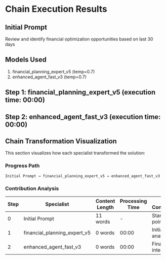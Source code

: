 # Chain Execution Results

## Initial Prompt

Review and identify financial optimization opportunities based on last 30 days

## Models Used

1. financial_planning_expert_v5 (temp=0.7)
2. enhanced_agent_fast_v3 (temp=0.7)

## Step 1: financial_planning_expert_v5 (execution time: 00:00)



## Step 2: enhanced_agent_fast_v3 (execution time: 00:00)



## Chain Transformation Visualization

This section visualizes how each specialist transformed the solution:

### Progress Path

```
Initial Prompt → financial_planning_expert_v5 → enhanced_agent_fast_v3
```

### Contribution Analysis

| Step | Specialist | Content Length | Processing Time | Key Contribution |
|------|------------|----------------|-----------------|------------------|
| 0 | Initial Prompt | 11 words | - | Starting point |
| 1 | financial_planning_expert_v5 | 0 words | 00:00 | Initial analysis |
| 2 | enhanced_agent_fast_v3 | 0 words | 00:00 | Final integration |
